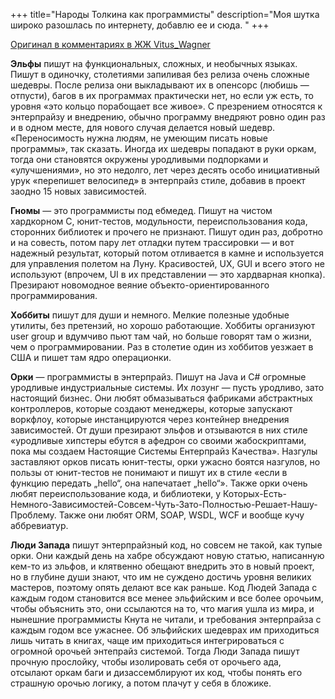 +++
title="Народы Толкина как программисты"
description="Моя шутка широко разошлась по интернету, добавлю ее и сюда. "
+++

<a href="https://vitus-wagner.livejournal.com/1122828.html?thread=38374156#t38374156">Оригинал в комментариях в ЖЖ Vitus_Wagner</a>

**Эльфы** пишут на функциональных, сложных, и необычных языках. Пишут в одиночку, столетиями запиливая без релиза очень сложные шедевры. После релиза они выкладывают их в опенсорс (любишь — отпусти), багов в их программах практически нет, но если уж есть, то уровня «это кольцо порабощает все живое». С презрением относятся к энтерпрайзу и внедрению, обычно программу внедряют ровно один раз и в одном месте, для нового случая делается новый шедевр. «Переносимость нужна людям, не умеющим писать новые программы», так сказать. Иногда их шедевры попадают в руки оркам, тогда они становятся окружены уродливыми подпорками и «улучшениями», но это недолго, лет через десять особо инициативный урук «перепишет велосипед» в энтерпрайз стиле, добавив в проект заодно 15 новых зависимостей.

**Гномы** — это программисты под ебмедед. Пишут на чистом хардкорном C, юнит-тестов, модульности, переиспользования кода, сторонних библиотек и прочего не признают. Пишут один раз, добротно и на совесть, потом пару лет отладки путем трассировки — и вот надежный результат, который потом отливается в камне и используется для управления полетом на Луну. Красивостей, UX, GUI и всего этого не используют (впрочем, UI в их представлении — это хардварная кнопка). Презирают новомодное веяние объекто-ориентированного программирования.

**Хоббиты** пишут для души и немного. Мелкие полезные удобные утилиты, без претензий, но хорошо работающие. Хоббиты организуют user group и вдумчиво пьют там чай, но больше говорят там о жизни, чем о программировании. Раз в столетие один из хоббитов уезжает в США и пишет там ядро операционки.

**Орки** — программисты в энтерпрайз. Пишут на Java и C# огромные уродливые индустриальные системы. Их лозунг — пусть уродливо, зато настоящий бизнес. Они любят обмазываться фабриками абстрактных контроллеров, которые создают менеджеры, которые запускают воркфлоу, которые инстанцируются через контейнер внедрения зависимостей. От души презирают эльфов и отзываются в них стиле «уродливые хипстеры ебутся в афедрон со своими жабоскриптами, пока мы создаем Настоящие Системы Ентерпрайз Качества». Назгулы заставляют орков писать юнит-тесты, орки ужасно боятся назгулов, но пользы от юнит-тестов не понимают и пишут их в стиле «если в функцию передать „hello“, она напечатает „hello“». Также орки очень любят переиспользование кода, и библиотеки, у Которых-Есть-Немного-Зависимостей-Совсем-Чуть-Зато-Полностью-Решает-Нашу-Проблему. Также они любят ORM, SOAP, WSDL, WCF и вообще кучу аббревиатур.

**Люди Запада** пишут энтерпрайзный код, но совсем не такой, как тупые орки. Они каждый день на хабре обсуждают новую статью, написанную кем-то из эльфов, и клятвенно обещают внедрить это в новый проект, но в глубине души знают, что им не суждено достичь уровня великих мастеров, поэтому опять делают все как раньше. Код Людей Запада с каждым годом становится все менее эльфийским и все более орочьим, чтобы объяснить это, они ссылаются на то, что магия ушла из мира, и нынешние программисты Кнута не читали, и требования энтерпрайза с каждым годом все ужаснее. Об эльфийских шедеврах им приходиться лишь читать в книгах, чаще им приходиться интегрироваться с огромной орочьей энтепрайз системой. Тогда Люди Запада пишут прочную прослойку, чтобы изолировать себя от орочьего ада, отсылают оркам баги и дизассемблируют их код, чтобы понять его страшную орочью логику, а потом плачут у себя в бложике. 